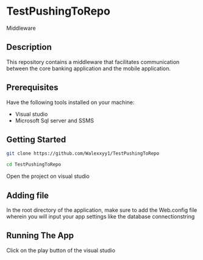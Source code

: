 # TestPushingToRepo
Middleware
## Description
This repository contains a middleware that facilitates communication between the core banking application and the mobile application.

## Prerequisites
Have the following tools installed on your machine:
- Visual studio
- Microsoft Sql server and SSMS

## Getting Started
```bash
git clone https://github.com/Walexxyy1/TestPushingToRepo

cd TestPushingToRepo
```
Open the project on visual studio

## Adding file
In the root directory of the application, make sure to add the Web.config file wherein you will input your app settings like the database connectionstring

## Running The App
Click on the play button of the visual studio






